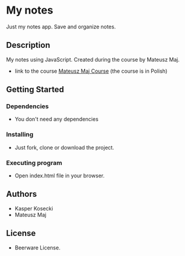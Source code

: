 # My notes

Just my notes app. Save and organize notes.

## Description

My notes using JavaScript. Created during the course by Mateusz Maj.
* link to the course [Mateusz Maj Course](https://www.udemy.com/course/10-projektow-w-czystym-javascript-cz-1/) (the course is in Polish)

## Getting Started
### Dependencies

* You don't need any dependencies

### Installing

* Just fork, clone or download the project.

### Executing program

* Open index.html file in your browser.

## Authors

* Kasper Kosecki
* Mateusz Maj

## License

* Beerware License.

